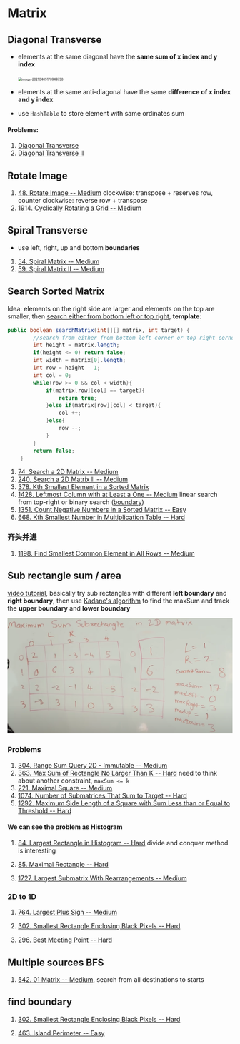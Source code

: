 # Matrix

## Diagonal Transverse

+ elements at the same diagonal have the **same sum of x index and y index**

  <img src="C:\Users\yluo\AppData\Roaming\Typora\typora-user-images\image-20210405170949738.png" alt="image-20210405170949738" style="zoom:50%;" />

+ elements at the same anti-diagonal have the same **difference of x index and y index**

+ use `HashTable` to store element with same ordinates sum

#### Problems:

1. [Diagonal Transverse](https://leetcode.com/problems/diagonal-traverse/) 
2. [Diagonal Transverse II](https://leetcode.com/problems/diagonal-traverse-ii/)



## Rotate Image

1. [48. Rotate Image -- Medium](https://leetcode.com/problems/rotate-image/) clockwise: transpose + reserves row, counter clockwise: reverse row + transpose
1. [1914. Cyclically Rotating a Grid -- Medium](https://leetcode.com/problems/cyclically-rotating-a-grid/)

## Spiral Transverse

+ use left, right, up and bottom **boundaries**

1. [54. Spiral Matrix -- Medium](https://leetcode.com/problems/spiral-matrix)
2. [59. Spiral Matrix II -- Medium](https://leetcode.com/problems/spiral-matrix-ii)



## Search Sorted Matrix

Idea: elements on the right side are larger and elements on the top are smaller, then <u>search either from bottom left or top right</u>, **template**:

```java
public boolean searchMatrix(int[][] matrix, int target) {
        //search from either from bottom left corner or top right corner
        int height = matrix.length;
        if(height <= 0) return false;
        int width = matrix[0].length;
        int row = height - 1;
        int col = 0;
        while(row >= 0 && col < width){
            if(matrix[row][col] == target){
                return true;
            }else if(matrix[row][col] < target){
                col ++;
            }else{
                row --;
            }
        }
        return false;
    }
```

1. [74. Search a 2D Matrix -- Medium](https://leetcode.com/problems/search-a-2d-matrix/)
2. [240. Search a 2D Matrix II -- Medium](https://leetcode.com/problems/search-a-2d-matrix-ii/)
3. [378. Kth Smallest Element in a Sorted Matrix](https://leetcode.com/problems/kth-smallest-element-in-a-sorted-matrix/)
4. [1428. Leftmost Column with at Least a One -- Medium](https://leetcode.com/problems/leftmost-column-with-at-least-a-one/) linear search from top-right or binary search (<u>boundary</u>)
4. [1351. Count Negative Numbers in a Sorted Matrix -- Easy](https://leetcode.com/problems/count-negative-numbers-in-a-sorted-matrix/)
4. [668. Kth Smallest Number in Multiplication Table -- Hard](https://leetcode.com/problems/kth-smallest-number-in-multiplication-table/)



### 齐头并进

1. [1198. Find Smallest Common Element in All Rows -- Medium](https://leetcode.com/problems/find-smallest-common-element-in-all-rows/)

## Sub rectangle sum / area

[video tutorial](https://www.youtube.com/watch?v=yCQN096CwWM), basically try  sub rectangles with different **left boundary** and **right boundary**, then use [Kadane's algorithm](https://leetcode.com/playground/nJeWZGBV) to find the maxSum and track the **upper boundary** and **lower boundary**

<img src="images/image-20210703224806916.png" alt="image-20210703224806916" style="zoom:50%;" />

### Problems

1. [304. Range Sum Query 2D - Immutable -- Medium](https://leetcode.com/problems/range-sum-query-2d-immutable/submissions/)
2. [363. Max Sum of Rectangle No Larger Than K --  Hard](https://leetcode.com/problems/max-sum-of-rectangle-no-larger-than-k/) need to think about another constraint, `maxSum <= k`
3. [221. Maximal Square -- Medium](https://leetcode.com/problems/maximal-square/)
4. [1074. Number of Submatrices That Sum to Target -- Hard](https://leetcode.com/problems/number-of-submatrices-that-sum-to-target/)
5. [1292. Maximum Side Length of a Square with Sum Less than or Equal to Threshold -- Hard](https://leetcode.com/problems/maximum-side-length-of-a-square-with-sum-less-than-or-equal-to-threshold/)

#### We can see the problem as Histogram 

1. [84. Largest Rectangle in Histogram -- Hard](https://leetcode.com/problems/largest-rectangle-in-histogram/) divide and conquer method is interesting

2. [85. Maximal Rectangle -- Hard](https://leetcode.com/problems/maximal-rectangle/) 

3. [1727. Largest Submatrix With Rearrangements -- Medium](https://leetcode.com/problems/largest-submatrix-with-rearrangements/)



### 2D to 1D

1. [764. Largest Plus Sign -- Medium](https://leetcode.com/problems/largest-plus-sign)

2. [302. Smallest Rectangle Enclosing Black Pixels -- Hard](https://leetcode.com/problems/smallest-rectangle-enclosing-black-pixels/)

3. [296. Best Meeting Point -- Hard](https://leetcode.com/problems/best-meeting-point/)



## Multiple sources BFS

1. [542. 01 Matrix -- Medium](https://leetcode.com/problems/01-matrix/), search from all destinations to starts



## find boundary

1. [302. Smallest Rectangle Enclosing Black Pixels -- Hard](https://leetcode.com/problems/smallest-rectangle-enclosing-black-pixels/)

2. [463. Island Perimeter --  Easy](https://leetcode.com/problems/island-perimeter)
